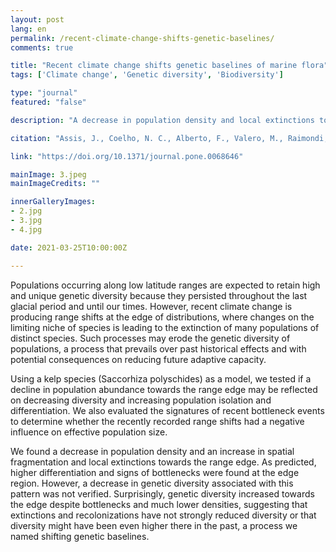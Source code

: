 ```yaml
---
layout: post
lang: en
permalink: /recent-climate-change-shifts-genetic-baselines/
comments: true

title: "Recent climate change shifts genetic baselines of marine flora"
tags: ['Climate change', 'Genetic diversity', 'Biodiversity']

type: "journal"
featured: "false"

description: "A decrease in population density and local extinctions towards the range edge, but surprisingly, higher genetic diversity suggesting that diversity might have been even higher in the past, a process we named shifting genetic baselines."

citation: "Assis, J., Coelho, N. C., Alberto, F., Valero, M., Raimondi, P., Reed, D., et al. (2013). High and Distinct Range-Edge Genetic Diversity despite Local Bottlenecks. PLoS One 8, e68646."

link: "https://doi.org/10.1371/journal.pone.0068646"

mainImage: 3.jpeg
mainImageCredits: ""

innerGalleryImages:
- 2.jpg
- 3.jpg
- 4.jpg

date: 2021-03-25T10:00:00Z

---
```


Populations occurring along low latitude ranges are expected to retain high and unique genetic diversity because they persisted throughout the last glacial period and until our times. However, recent climate change is producing range shifts at the edge of distributions, where changes on the limiting niche of species is leading to the extinction of many populations of distinct species. Such processes may erode the genetic diversity of populations, a process that prevails over past historical effects and with potential consequences on reducing future adaptive capacity.

Using a kelp species (Saccorhiza polyschides) as a model, we tested if a decline in population abundance towards the range edge may be reflected on decreasing diversity and increasing population isolation and differentiation. We also evaluated the signatures of recent bottleneck events to determine whether the recently recorded range shifts had a negative influence on effective population size.

We found a decrease in population density and an increase in spatial fragmentation and local extinctions towards the range edge. As predicted, higher differentiation and signs of bottlenecks were found at the edge region. However, a decrease in genetic diversity associated with this pattern was not verified. Surprisingly, genetic diversity increased towards the edge despite bottlenecks and much lower densities, suggesting that extinctions and recolonizations have not strongly reduced diversity or that diversity might have been even higher there in the past, a process we named shifting genetic baselines.
